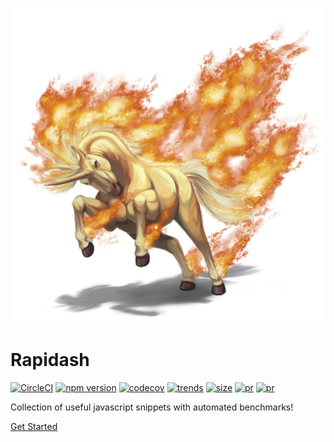 <!-- _coverpage.md -->

<p align="center">
  <img src="/logo.png">
</p>

# Rapidash
[![CircleCI](https://circleci.com/gh/Acanguven/rapidash/tree/master.svg?style=svg&circle-token=cc706fdf77382859bca066d69dd4003b42251653)](https://circleci.com/gh/Acanguven/rapidash/tree/master)
[![npm version](https://badge.fury.io/js/rapidash.svg)](https://badge.fury.io/js/rapidash)
[![codecov](https://codecov.io/gh/Acanguven/rapidash/branch/master/graph/badge.svg?token=RWcvIRl77k)](https://codecov.io/gh/Acanguven/rapidash)
[![trends](https://img.shields.io/npm/dm/rapidash.svg)](https://www.npmtrends.com/Acanguven/rapidash)
[![size](https://img.shields.io/bundlephobia/minzip/rapidash.svg)](https://bundlephobia.com/result?p=rapidash)
[![pr](https://camo.githubusercontent.com/d4e0f63e9613ee474a7dfdc23c240b9795712c96/68747470733a2f2f696d672e736869656c64732e696f2f62616467652f5052732d77656c636f6d652d627269676874677265656e2e737667)](https://github.com/Acanguven/rapidash/pulls)
[![pr](https://snyk.io/test/github/Acanguven/rapidash/badge.svg?targetFile=package.json)](https://snyk.io/test/github/Acanguven/rapidash?targetFile=package.json)

Collection of useful javascript snippets with automated benchmarks!

[Get Started](#introduction)
